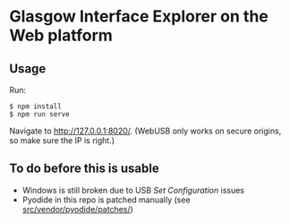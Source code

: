 # Glasgow Interface Explorer on the Web platform

## Usage

Run:

```console
$ npm install
$ npm run serve
```

Navigate to http://127.0.0.1:8020/. (WebUSB only works on secure origins, so make sure the IP is right.)

## To do before this is usable

- Windows is still broken due to USB _Set Configuration_ issues
- Pyodide in this repo is patched manually (see [src/vendor/pyodide/patches/](src/vendor/pyodide/patches/))
